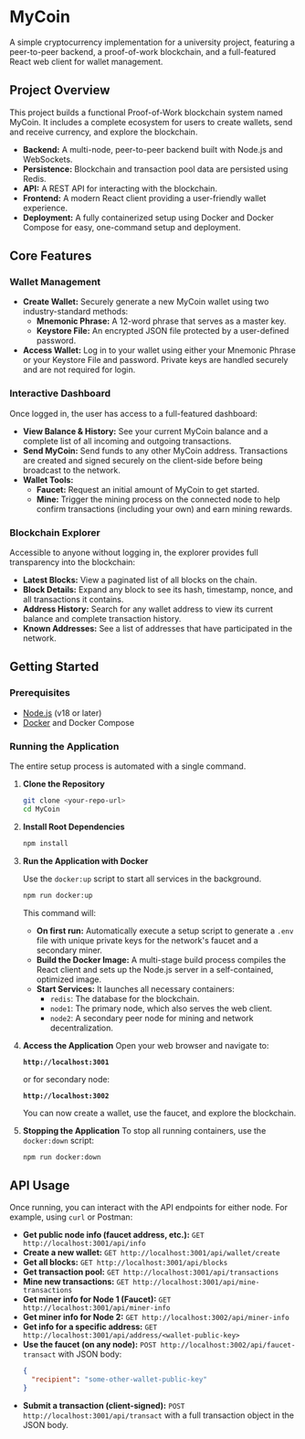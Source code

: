 # MyCoin

A simple cryptocurrency implementation for a university project, featuring a peer-to-peer backend, a proof-of-work blockchain, and a full-featured React web client for wallet management.

## Project Overview

This project builds a functional Proof-of-Work blockchain system named MyCoin. It includes a complete ecosystem for users to create wallets, send and receive currency, and explore the blockchain.

-   **Backend:** A multi-node, peer-to-peer backend built with Node.js and WebSockets.
-   **Persistence:** Blockchain and transaction pool data are persisted using Redis.
-   **API:** A REST API for interacting with the blockchain.
-   **Frontend:** A modern React client providing a user-friendly wallet experience.
-   **Deployment:** A fully containerized setup using Docker and Docker Compose for easy, one-command setup and deployment.

## Core Features

### Wallet Management

-   **Create Wallet:** Securely generate a new MyCoin wallet using two industry-standard methods:
    -   **Mnemonic Phrase:** A 12-word phrase that serves as a master key.
    -   **Keystore File:** An encrypted JSON file protected by a user-defined password.
-   **Access Wallet:** Log in to your wallet using either your Mnemonic Phrase or your Keystore File and password. Private keys are handled securely and are not required for login.

### Interactive Dashboard

Once logged in, the user has access to a full-featured dashboard:
-   **View Balance & History:** See your current MyCoin balance and a complete list of all incoming and outgoing transactions.
-   **Send MyCoin:** Send funds to any other MyCoin address. Transactions are created and signed securely on the client-side before being broadcast to the network.
-   **Wallet Tools:**
    -   **Faucet:** Request an initial amount of MyCoin to get started.
    -   **Mine:** Trigger the mining process on the connected node to help confirm transactions (including your own) and earn mining rewards.

### Blockchain Explorer

Accessible to anyone without logging in, the explorer provides full transparency into the blockchain:
-   **Latest Blocks:** View a paginated list of all blocks on the chain.
-   **Block Details:** Expand any block to see its hash, timestamp, nonce, and all transactions it contains.
-   **Address History:** Search for any wallet address to view its current balance and complete transaction history.
-   **Known Addresses:** See a list of addresses that have participated in the network.

## Getting Started

### Prerequisites

-   [Node.js](https://nodejs.org/) (v18 or later)
-   [Docker](https://www.docker.com/products/docker-desktop/) and Docker Compose

### Running the Application

The entire setup process is automated with a single command.

1.  **Clone the Repository**
    ```bash
    git clone <your-repo-url>
    cd MyCoin
    ```

2.  **Install Root Dependencies**
    ```bash
    npm install
    ```

3.  **Run the Application with Docker**

    Use the `docker:up` script to start all services in the background.
    ```bash
    npm run docker:up
    ```
    This command will:
    -   **On first run:** Automatically execute a setup script to generate a `.env` file with unique private keys for the network's faucet and a secondary miner.
    -   **Build the Docker Image:** A multi-stage build process compiles the React client and sets up the Node.js server in a self-contained, optimized image.
    -   **Start Services:** It launches all necessary containers:
        -   `redis`: The database for the blockchain.
        -   `node1`: The primary node, which also serves the web client.
        -   `node2`: A secondary peer node for mining and network decentralization.

4.  **Access the Application**
    Open your web browser and navigate to:
    
    **`http://localhost:3001`**

    or for secondary node:

    **`http://localhost:3002`**

    You can now create a wallet, use the faucet, and explore the blockchain.

5.  **Stopping the Application**
    To stop all running containers, use the `docker:down` script:
    ```bash
    npm run docker:down
    ```
## API Usage

Once running, you can interact with the API endpoints for either node. For example, using `curl` or Postman:

- **Get public node info (faucet address, etc.):** `GET http://localhost:3001/api/info`
- **Create a new wallet:** `GET http://localhost:3001/api/wallet/create`
- **Get all blocks:** `GET http://localhost:3001/api/blocks`
- **Get transaction pool:** `GET http://localhost:3001/api/transactions`
- **Mine new transactions:** `GET http://localhost:3001/api/mine-transactions`
- **Get miner info for Node 1 (Faucet):** `GET http://localhost:3001/api/miner-info`
- **Get miner info for Node 2:** `GET http://localhost:3002/api/miner-info`
- **Get info for a specific address:** `GET http://localhost:3001/api/address/<wallet-public-key>`
- **Use the faucet (on any node):** `POST http://localhost:3002/api/faucet-transact` with JSON body:
  ```json
  {
    "recipient": "some-other-wallet-public-key"
  }
  ```
- **Submit a transaction (client-signed):** `POST http://localhost:3001/api/transact` with a full transaction object in the JSON body.